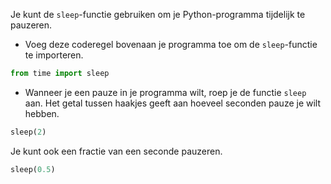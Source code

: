 Je kunt de `sleep`-functie gebruiken om je Python-programma tijdelijk te pauzeren.

+ Voeg deze coderegel bovenaan je programma toe om de `sleep`-functie te importeren.

```python
from time import sleep
```

+ Wanneer je een pauze in je programma wilt, roep je de functie `sleep` aan. Het getal tussen haakjes geeft aan hoeveel seconden pauze je wilt hebben.

```python
sleep(2)
```

Je kunt ook een fractie van een seconde pauzeren.

```python
sleep(0.5)
```
